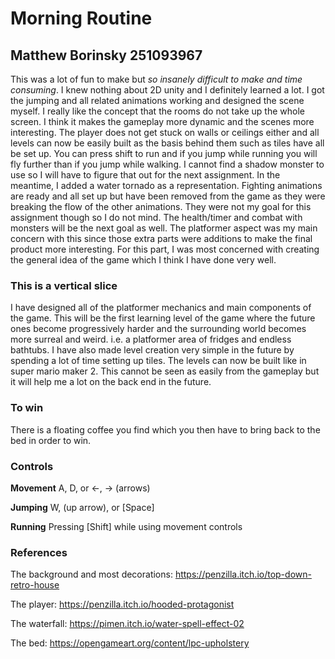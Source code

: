 # Morning Routine
## Matthew Borinsky 251093967
This was a lot of fun to make but *so insanely difficult to make and time consuming*. 
I knew nothing about 2D unity and I definitely learned a lot. I got the jumping and all related animations working and designed the scene myself.
I really like the concept that the rooms do not take up the whole screen. I think it makes the gameplay more dynamic and the scenes more interesting. 
The player does not get stuck on walls or ceilings either and all levels can now be easily built as the basis behind them such as tiles have all be set up.
You can press shift to run and if you jump while running you will fly further than if you jump while walking. 
I cannot find a shadow monster to use so I will have to figure that out for the next assignment. 
In the meantime, I added a water tornado as a representation. 
Fighting animations are ready and all set up but have been removed from the game as they were breaking the flow of the other animations. 
They were not my goal for this assignment though so I do not mind. The health/timer and combat with monsters will be the next goal as well.
The platformer aspect was my main concern with this since those extra parts were additions to make the final product more interesting.
For this part, I was most concerned with creating the general idea of the game which I think I have done very well. 

### This is a vertical slice
I have designed all of the platformer mechanics and main components of the game.
This will be the first learning level of the game where the future ones become progressively harder and the surrounding world becomes more surreal and weird. 
i.e. a platformer area of fridges and endless bathtubs.
I have also made level creation very simple in the future by spending a lot of time setting up tiles.
The levels can now be built like in super mario maker 2. 
This cannot be seen as easily from the gameplay but it will help me a lot on the back end in the future.

### To win
There is a floating coffee you find which you then have to bring back to the bed in order to win. 

### Controls
**Movement** A, D, or <-, -> (arrows)

**Jumping** W, (up arrow), or [Space]

**Running** Pressing [Shift] while using movement controls


### References

The background and most decorations: https://penzilla.itch.io/top-down-retro-house

The player: https://penzilla.itch.io/hooded-protagonist

The waterfall: https://pimen.itch.io/water-spell-effect-02

The bed: https://opengameart.org/content/lpc-upholstery


